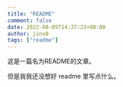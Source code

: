 ```yaml
---
title: "README"
comment: false
date: 2022-08-05T14:37:23+08:00
author: jino0
tags: ["readme"]
---
```


这是一篇名为README的文章。

但是我我还没想好 readme 里写点什么。

